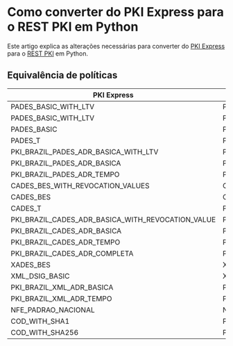# Como converter do PKI Express para o REST PKI em Python
Este artigo explica as alterações necessárias para converter do [PKI Express](../../pki-express/index.md) para o [REST PKI](../index.md) em Python.

## Equivalência de políticas

| PKI Express                                       | REST PKI                                |
|---------------------------------------------------|-----------------------------------------|
| PADES_BASIC_WITH_LTV                              | PADES_BASIC                             |
| PADES_BASIC_WITH_LTV                              | PADES_BASIC_WITH_PKI_BRAZIL_CERTS       |
| PADES_BASIC                                       | Política ainda não existente            |
| PADES_T                                           | PADES_T_WITH_PKI_BRAZIL_CERTS           |
| PKI_BRAZIL_PADES_ADR_BASICA_WITH_LTV              | PKI_BRAZIL_PADES_ADR_BASICA             |
| PKI_BRAZIL_PADES_ADR_BASICA                       | Política ainda não existente            |
| PKI_BRAZIL_PADES_ADR_TEMPO                        | PKI_BRAZIL_PADES_ADR_TEMPO              |
| CADES_BES_WITH_REVOCATION_VALUES                  | CADES_BES                               |
| CADES_BES                                         | CADES_BES_WITH_SIGNING_TIME_AND_NO_CRLS |
| CADES_T                                           | Política ainda não existente            |
| PKI_BRAZIL_CADES_ADR_BASICA_WITH_REVOCATION_VALUE | PKI_BRAZIL_CADES_ADR_BASICA             |
| PKI_BRAZIL_CADES_ADR_BASICA                       | Política ainda não existente            |
| PKI_BRAZIL_CADES_ADR_TEMPO                        | PKI_BRAZIL_CADES_ADR_TEMPO              |
| PKI_BRAZIL_CADES_ADR_COMPLETA                     | PKI_BRAZIL_CADES_ADR_COMPLETA           |
| XADES_BES                                         | XADES_BES                               |
| XML_DSIG_BASIC                                    | XML_DSIG_BASIC                          |
| PKI_BRAZIL_XML_ADR_BASICA                         | PKI_BRAZIL_XADES_ADR_BASICA             |
| PKI_BRAZIL_XML_ADR_TEMPO                          | PKI_BRAZIL_XADES_ADR_TEMPO              |
| NFE_PADRAO_NACIONAL                               | NFE_PADRAO_NACIONAL                     |
| COD_WITH_SHA1                                     | Política ainda não existente            |
| COD_WITH_SHA256                                   | Política ainda não existente            |
